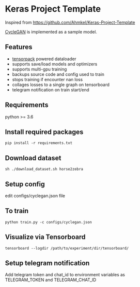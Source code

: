 ﻿# Keras Project Template
Inspired from https://github.com/Ahmkel/Keras-Project-Template

[CycleGAN](https://arxiv.org/pdf/1703.10593.pdf) is implemented as a sample model. 

## Features
- [tensorpack](https://github.com/tensorpack/tensorpack) powered dataloader
- supports save/load models and optimizers
- supports multi-gpu training
- backups source code and config used to train
- stops training if encounter nan loss
- collages losses to a single graph on tensorboard
- telegram notification on train start/end

## Requirements
python >= 3.6

## Install required packages
```shell
pip install -r requirements.txt
```

## Download dataset
```shell
sh ./download_dataset.sh horse2zebra
```

## Setup config
edit configs/cyclegan.json file

## To train
 ```shell
python train.py -c configs/cyclegan.json
```

## Visualize via Tensorboard
```shell
tensorboard --logdir /path/to/experiment/dir/tensorboard/
```

## Setup telegram notification
Add telegram token and chat_id to environment variables as TELEGRAM_TOKEN and TELEGRAM_CHAT_ID
